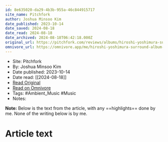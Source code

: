```yaml
---
id: 8e635020-da29-4b3b-955a-46c844915717
site_name: Pitchfork
author: Joshua Minsoo Kim
date_published: 2023-10-14
date_saved: 2024-08-18
date_read: 2024-08-18
date_archived: 2024-08-18T06:42:18.000Z
original_url: https://pitchfork.com/reviews/albums/hiroshi-yoshimura-surround/
omnivore_url: https://omnivore.app/me/hiroshi-yoshimura-surround-album-review-pitchfork-191642e49aa
---
```


 - Site: Pitchfork
 - By: Joshua Minsoo Kim
 - Date published: 2023-10-14
 - Date read: [[2024-08-18]]
 - [Read Original](https://pitchfork.com/reviews/albums/hiroshi-yoshimura-surround/)
 - [Read on Omnivore](https://omnivore.app/me/hiroshi-yoshimura-surround-album-review-pitchfork-191642e49aa)
 - Tags:  #Ambient_Music  #Music 
 - Notes: 

**Note:** Below is the text from the article, with any ==highlights== done by me. None of the writing below is by me.

# Article text
